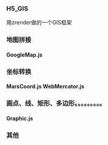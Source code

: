 ### H5_GIS
用zrender做的一个GIS框架
### 地图拼接
#### GoogleMap.js
### 坐标转换
#### MarsCoord.js WebMercator.js
### 画点、线、矩形、多边形。。。。。。。。。
#### Graphic.js
### 其他
